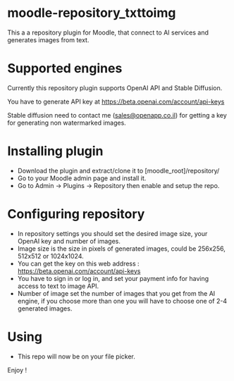# moodle-repository_txttoimg
This a a repository plugin for Moodle, that connect to AI services and generates images from text.

# Supported engines
Currently this repository plugin supports OpenAI API and Stable Diffusion.

You have to generate API key at https://beta.openai.com/account/api-keys

Stable diffusion need to contact me (sales@openapp.co.il) for getting a key for generating non watermarked images.

# Installing plugin
- Download the plugin and extract/clone it to [moodle_root]/repository/
- Go to your Moodle admin page and install it.
- Go to Admin -> Plugins -> Repository then enable and setup the repo.

# Configuring repository
- In repository settings you should set the desired image size, your OpenAI key and number of images.
- Image size is the size in pixels of generated images, could be 256x256, 512x512 or 1024x1024.
- You can get the key on this web address : https://beta.openai.com/account/api-keys
- You have to sign in or log in, and set your payment info for having access to text to image API.
- Number of image set the number of images that you get from the AI engine, if you choose more than one you will have to choose one of 2-4 generated images.

# Using
- This repo will now be on your file picker.

Enjoy !
